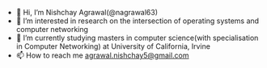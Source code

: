 - 👋 Hi, I’m Nishchay Agrawal(@nagrawal63)
- 👀 I’m interested in research on the intersection of operating systems and computer networking
- 🌱 I’m currently studying masters in computer science(with specialisation in Computer Networking) at University of California, Irvine
- 📫 How to reach me agrawal.nishchay5@gmail.com

<!---
nagrawal63/nagrawal63 is a ✨ special ✨ repository because its `README.md` (this file) appears on your GitHub profile.
You can click the Preview link to take a look at your changes.
--->
